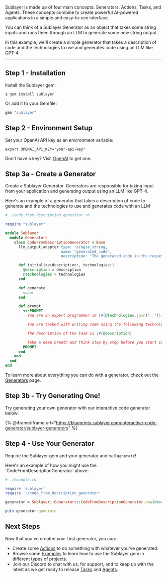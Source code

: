 Sublayer is made up of four main concepts: Generators, Actions, Tasks, and Agents. These concepts combine to create powerful AI-powered applications in a simple and easy-to-use interface.

You can think of a Sublayer Generator as an object that takes some string inputs and runs them through an LLM to generate some new string output.

In this example, we'll create a simple generator that takes a description of code and the technologies to use and generates code using an LLM like GPT-4.

---

## Step 1 - Installation

Install the Sublayer gem:

```shell
$ gem install sublayer
```

Or add it to your Gemfile:

```ruby
gem "sublayer"
```

## Step 2 - Environment Setup

Set your OpenAI API key as an environment variable:

```shell
export OPENAI_API_KEY="your-api-key"
```

Don't have a key? Visit [OpenAI](https://openai.com/product) to get one.

## Step 3a - Create a Generator

Create a Sublayer Generator. Generators are responsible for taking input from your application and generating output using an LLM like GPT-4.

Here's an example of a generator that takes a description of code to generate and the technologies to use and generates code with an LLM:

```ruby
# ./code_from_description_generator.rb

require "sublayer"

module Sublayer
  module Generators
    class CodeFromDescriptionGenerator < Base
      llm_output_adapter type: :single_string,
                         name: "generated_code",
                         description: "The generated code in the requested language"

      def initialize(description:, technologies:)
        @description = description
        @technologies = technologies
      end

      def generate
        super
      end

      def prompt
        <<-PROMPT
          You are an expert programmer in \#{@technologies.join(", ")}.

          You are tasked with writing code using the following technologies: \#{@technologies.join(", ")}.

          The description of the task is \#{@description}

          Take a deep breath and think step by step before you start coding.
        PROMPT
      end
    end
  end
end
```

To learn more about everything you can do with a generator, check out the [Generators](docs/concepts/generators.md) page.

## Step 3b - Try Generating One!

Try generating your own generator with our interactive code generator below:

{% @iframe/iframe url="https://blueprints.sublayer.com/interactive-code-generator/sublayer-generators" %}

## Step 4 - Use Your Generator

Require the Sublayer gem and your generator and call `generate`!

Here's an example of how you might use the \`CodeFromDescriptionGenerator\` above:

```ruby
# ./example.rb

require 'sublayer'
require './code_from_description_generator'

generator = Sublayer::Generators::CodeFromDescriptionGenerator.new(description: 'a function that returns the first 10 happy numbers', technologies: ['ruby'])

puts generator.generate
```

## Next Steps

Now that you've created your first generator, you can:

* Create some [Actions](docs/concepts/actions.md) to do something with whatever you've generated.
* Browse some [Examples](docs/guides/overview.md) to learn how to use the Sublayer gem in different types of projects.
* Join our Discord to chat with us, for support, and to keep up with the latest as we get ready to release [Tasks](docs/concepts/tasks.md) and [Agents](docs/concepts/agents.md).